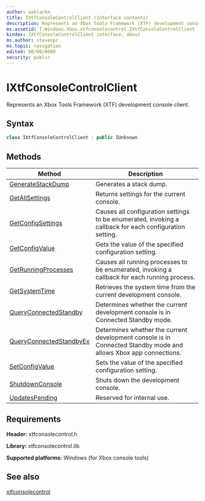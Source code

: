 ```yaml
---
author: aablackm
title: IXtfConsoleControlClient (Interface contents)
description: Represents an Xbox Tools Framework (XTF) development console client.
ms.assetid: T:Windows.Xbox.xtfconsolecontrol.IXtfConsoleControlClient
kindex: IXtfConsoleControlClient interface, about
ms.author: stevenpr
ms.topic: navigation
edited: 00/00/0000
security: public
---
```


# IXtfConsoleControlClient  

Represents an Xbox Tools Framework (XTF) development console client.  
<a id="syntaxSection"></a>

## Syntax  

```cpp
class IXtfConsoleControlClient : public IUnknown  
```

  
## Methods  
  
| Method | Description |  
| --- | --- |  
| [GenerateStackDump](methods/ixtfconsolecontrolclient_generatestackdump.md) | Generates a stack dump. |  
| [GetAllSettings](methods/ixtfconsolecontrolclient_getallsettings.md) | Returns settings for the current console. |  
| [GetConfigSettings](methods/ixtfconsolecontrolclient_getconfigsettings.md) | Causes all configuration settings to be enumerated, invoking a callback for each configuration setting. |  
| [GetConfigValue](methods/ixtfconsolecontrolclient_getconfigvalue.md) | Gets the value of the specified configuration setting. |  
| [GetRunningProcesses](methods/ixtfconsolecontrolclient_getrunningprocesses.md) | Causes all running processes to be enumerated, invoking a callback for each running process. |  
| [GetSystemTime](methods/ixtfconsolecontrolclient_getsystemtime.md) | Retrieves the system time from the current development console. |  
| [QueryConnectedStandby](methods/ixtfconsolecontrolclient_queryconnectedstandby.md) | Determines whether the current development console is in Connected Standby mode. |  
| [QueryConnectedStandbyEx](methods/ixtfconsolecontrolclient_queryconnectedstandbyex.md) | Determines whether the current development console is in Connected Standby mode and allows Xbox app connections. |  
| [SetConfigValue](methods/ixtfconsolecontrolclient_setconfigvalue.md) | Sets the value of the specified configuration setting. |  
| [ShutdownConsole](methods/ixtfconsolecontrolclient_shutdownconsole.md) | Shuts down the development console. |  
| [UpdatesPending](methods/ixtfconsolecontrolclient_updatespending.md) | Reserved for internal use. |  
  

<a id="requirements"></a>

## Requirements  

**Header:** xtfconsolecontrol.h  

**Library:** xtfconsolecontrol.lib  
  
**Supported platforms:** Windows (for Xbox console tools)  
  
<a id="ID4E1"></a>

## See also  
[xtfconsolecontrol](../../xtfconsolecontrol_members.md)  